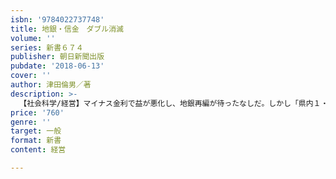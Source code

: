 ```yaml
---
isbn: '9784022737748'
title: 地銀・信金　ダブル消滅
volume: ''
series: 新書６７４
publisher: 朝日新聞出版
pubdate: '2018-06-13'
cover: ''
author: 津田倫男／著
description: >-
  【社会科学/経営】マイナス金利で益が悪化し、地銀再編が待ったなしだ。しかし「県内１・２位連合」が公取委に待ったをかけられるなど暗雲が漂う。地銀は30程度に集約されるとする著者が、視野を広げた再編を具体名付きで予想。新たに信金再編も解説。
price: '760'
genre: ''
target: 一般
format: 新書
content: 経営

---
```

